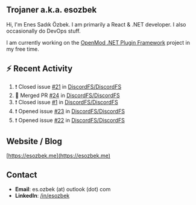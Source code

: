##  Trojaner a.k.a. esozbek
Hi, I'm Enes Sadık Özbek. I am primarily a React & .NET developer. I also occasionally do DevOps stuff.

I am currently working on the [OpenMod .NET Plugin Framework](https://github.com/openmod/openmod) project in my free time. 

## :zap: Recent Activity

<!--START_SECTION:activity-->
1. ❗️ Closed issue [#21](https://github.com/DiscordFS/DiscordFS/issues/21) in [DiscordFS/DiscordFS](https://github.com/DiscordFS/DiscordFS)
2. 🎉 Merged PR [#24](https://github.com/DiscordFS/DiscordFS/pull/24) in [DiscordFS/DiscordFS](https://github.com/DiscordFS/DiscordFS)
3. ❗️ Closed issue [#1](https://github.com/DiscordFS/DiscordFS/issues/1) in [DiscordFS/DiscordFS](https://github.com/DiscordFS/DiscordFS)
4. ❗️ Opened issue [#23](https://github.com/DiscordFS/DiscordFS/issues/23) in [DiscordFS/DiscordFS](https://github.com/DiscordFS/DiscordFS)
5. ❗️ Opened issue [#22](https://github.com/DiscordFS/DiscordFS/issues/22) in [DiscordFS/DiscordFS](https://github.com/DiscordFS/DiscordFS)
<!--END_SECTION:activity-->

## Website / Blog
[https://esozbek.me](https://esozbek.me)

## Contact
- **Email**: es.ozbek (at) outlook (dot) com
- **LinkedIn**: [/in/esozbek](https://linkedin.com/in/esozbek)
